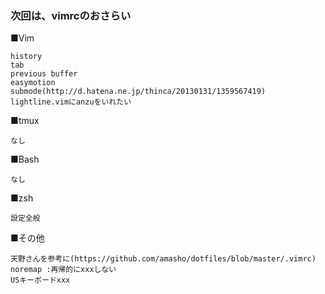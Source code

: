### 次回は、vimrcのおさらい

■Vim
```
history
tab
previous buffer
easymotion
submode(http://d.hatena.ne.jp/thinca/20130131/1359567419)
lightline.vimにanzuをいれたい
```

■tmux
```
なし
```

■Bash
```
なし
```

■zsh
```
設定全般
```

■その他
```
天野さんを参考に(https://github.com/amasho/dotfiles/blob/master/.vimrc)
noremap :再帰的にxxxしない
USキーボードxxx
```
